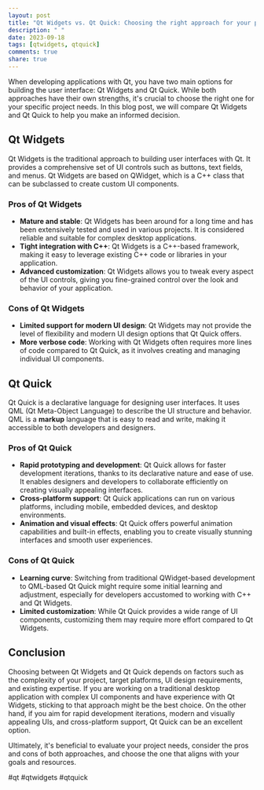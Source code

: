 ```yaml
---
layout: post
title: "Qt Widgets vs. Qt Quick: Choosing the right approach for your project"
description: " "
date: 2023-09-18
tags: [qtwidgets, qtquick]
comments: true
share: true
---
```


When developing applications with Qt, you have two main options for building the user interface: Qt Widgets and Qt Quick. While both approaches have their own strengths, it's crucial to choose the right one for your specific project needs. In this blog post, we will compare Qt Widgets and Qt Quick to help you make an informed decision.

## Qt Widgets

Qt Widgets is the traditional approach to building user interfaces with Qt. It provides a comprehensive set of UI controls such as buttons, text fields, and menus. Qt Widgets are based on QWidget, which is a C++ class that can be subclassed to create custom UI components.

### Pros of Qt Widgets

- **Mature and stable**: Qt Widgets has been around for a long time and has been extensively tested and used in various projects. It is considered reliable and suitable for complex desktop applications.
- **Tight integration with C++**: Qt Widgets is a C++-based framework, making it easy to leverage existing C++ code or libraries in your application.
- **Advanced customization**: Qt Widgets allows you to tweak every aspect of the UI controls, giving you fine-grained control over the look and behavior of your application.

### Cons of Qt Widgets

- **Limited support for modern UI design**: Qt Widgets may not provide the level of flexibility and modern UI design options that Qt Quick offers.
- **More verbose code**: Working with Qt Widgets often requires more lines of code compared to Qt Quick, as it involves creating and managing individual UI components.

## Qt Quick

Qt Quick is a declarative language for designing user interfaces. It uses QML (Qt Meta-Object Language) to describe the UI structure and behavior. QML is a **markup** language that is easy to read and write, making it accessible to both developers and designers.

### Pros of Qt Quick

- **Rapid prototyping and development**: Qt Quick allows for faster development iterations, thanks to its declarative nature and ease of use. It enables designers and developers to collaborate efficiently on creating visually appealing interfaces.
- **Cross-platform support**: Qt Quick applications can run on various platforms, including mobile, embedded devices, and desktop environments.
- **Animation and visual effects**: Qt Quick offers powerful animation capabilities and built-in effects, enabling you to create visually stunning interfaces and smooth user experiences.

### Cons of Qt Quick

- **Learning curve**: Switching from traditional QWidget-based development to QML-based Qt Quick might require some initial learning and adjustment, especially for developers accustomed to working with C++ and Qt Widgets.
- **Limited customization**: While Qt Quick provides a wide range of UI components, customizing them may require more effort compared to Qt Widgets.

## Conclusion

Choosing between Qt Widgets and Qt Quick depends on factors such as the complexity of your project, target platforms, UI design requirements, and existing expertise. If you are working on a traditional desktop application with complex UI components and have experience with Qt Widgets, sticking to that approach might be the best choice. On the other hand, if you aim for rapid development iterations, modern and visually appealing UIs, and cross-platform support, Qt Quick can be an excellent option.

Ultimately, it's beneficial to evaluate your project needs, consider the pros and cons of both approaches, and choose the one that aligns with your goals and resources.

#qt #qtwidgets #qtquick
